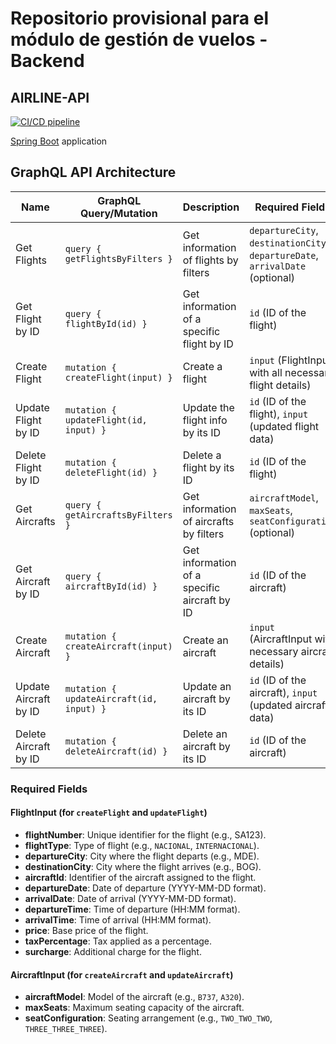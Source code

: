 # Repositorio provisional para el módulo de gestión de vuelos - Backend

## AIRLINE-API

[![CI/CD pipeline](https://github.com/BrahiamAcosta/Gestion-de-vuelos-Back/actions/workflows/build.yml/badge.svg)](https://github.com/BrahiamAcosta/Gestion-de-vuelos-Back/actions/workflows/build.yml)

[Spring Boot](http://projects.spring.io/spring-boot/) application

## GraphQL API Architecture

| Name                     | GraphQL Query/Mutation                          | Description                                         | Required Fields                                                                 | Implemented |
| ------------------------ | ----------------------------------------------- | -------------------------------------------------- | ------------------------------------------------------------------------------- | ----------- |
| Get Flights              | `query { getFlightsByFilters }`                | Get information of flights by filters             | `departureCity`, `destinationCity`, `departureDate`, `arrivalDate` (optional)   | ✅          |
| Get Flight by ID         | `query { flightById(id) }`                     | Get information of a specific flight by ID        | `id` (ID of the flight)                                                         | ✅          |
| Create Flight            | `mutation { createFlight(input) }`             | Create a flight                                   | `input` (FlightInput with all necessary flight details)                         | ✅          |
| Update Flight by ID      | `mutation { updateFlight(id, input) }`         | Update the flight info by its ID                  | `id` (ID of the flight), `input` (updated flight data)                          | ✅          |
| Delete Flight by ID      | `mutation { deleteFlight(id) }`                | Delete a flight by its ID                         | `id` (ID of the flight)                                                         | ✅          |
| Get Aircrafts            | `query { getAircraftsByFilters }`              | Get information of aircrafts by filters           | `aircraftModel`, `maxSeats`, `seatConfiguration` (optional)                     | ✅          |
| Get Aircraft by ID       | `query { aircraftById(id) }`                   | Get information of a specific aircraft by ID      | `id` (ID of the aircraft)                                                       | ✅          |
| Create Aircraft          | `mutation { createAircraft(input) }`           | Create an aircraft                                | `input` (AircraftInput with necessary aircraft details)                         | ✅          |
| Update Aircraft by ID    | `mutation { updateAircraft(id, input) }`       | Update an aircraft by its ID                      | `id` (ID of the aircraft), `input` (updated aircraft data)                      | ✅          |
| Delete Aircraft by ID    | `mutation { deleteAircraft(id) }`              | Delete an aircraft by its ID                      | `id` (ID of the aircraft)                                                       | ✅          |

### Required Fields

#### FlightInput (for `createFlight` and `updateFlight`)
- **flightNumber**: Unique identifier for the flight (e.g., SA123).
- **flightType**: Type of flight (e.g., `NACIONAL`, `INTERNACIONAL`).
- **departureCity**: City where the flight departs (e.g., MDE).
- **destinationCity**: City where the flight arrives (e.g., BOG).
- **aircraftId**: Identifier of the aircraft assigned to the flight.
- **departureDate**: Date of departure (YYYY-MM-DD format).
- **arrivalDate**: Date of arrival (YYYY-MM-DD format).
- **departureTime**: Time of departure (HH:MM format).
- **arrivalTime**: Time of arrival (HH:MM format).
- **price**: Base price of the flight.
- **taxPercentage**: Tax applied as a percentage.
- **surcharge**: Additional charge for the flight.

#### AircraftInput (for `createAircraft` and `updateAircraft`)
- **aircraftModel**: Model of the aircraft (e.g., `B737`, `A320`).
- **maxSeats**: Maximum seating capacity of the aircraft.
- **seatConfiguration**: Seating arrangement (e.g., `TWO_TWO_TWO`, `THREE_THREE_THREE`).

